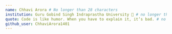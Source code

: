 ```yaml
---
name: Chhavi Arora # No longer than 28 characters
institution: Guru Gobind Singh Indraprastha University 🚩 # no longer than 58 characters
quote: Code is like humor. When you have to explain it, it’s bad. # no longer than 100 characters, avoid using quotes(") guarantee the format remains the same.
github_user: ChhaviArora1401
---
```

